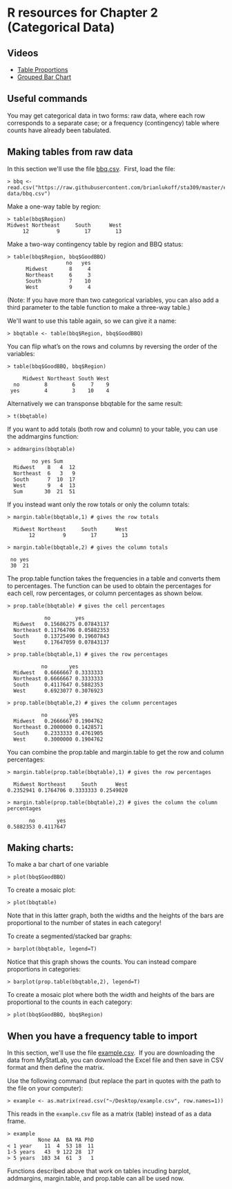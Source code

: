 # R resources for Chapter 2 (Categorical Data)

## Videos

*   [Table Proportions](http://www.youtube.com/embed/yWzNTMv0gho)
*   [Grouped Bar Chart](http://www.youtube.com/embed/trs1FyfjxEU)

## Useful commands

You may get categorical data in two forms: raw data, where each row corresponds to a separate case; or a frequency (contingency) table where counts have already been tabulated.

## Making tables from raw data

In this section we'll use the file [bbq.csv](https://raw.githubusercontent.com/brianlukoff/sta309/master/example-data/bbq.csv).  First, load the file:

	> bbq <- read.csv("https://raw.githubusercontent.com/brianlukoff/sta309/master/example-data/bbq.csv")

Make a one-way table by region:

	> table(bbq$Region)
	Midwest Northeast     South      West
	     12         9        17        13

Make a two-way contingency table by region and BBQ status:

	> table(bbq$Region, bbq$GoodBBQ)
	                   no   yes
	      Midwest       8     4
	      Northeast     6     3
	      South         7    10
	      West          9     4

(Note: If you have more than two categorical variables, you can also add a third parameter to the table function to make a three-way table.)

We'll want to use this table again, so we can give it a name:

	> bbqtable <- table(bbq$Region, bbq$GoodBBQ)

You can flip what’s on the rows and columns by reversing the order of the variables:

	> table(bbq$GoodBBQ, bbq$Region)
	
	     Midwest Northeast South West
	  no        8        6     7    9
	 yes        4        3    10    4
	 
Alternatively we can transponse bbqtable for the same result:

	> t(bbqtable)

If you want to add totals (both row and column) to your table, you can use the addmargins function:

	> addmargins(bbqtable)

		    no yes Sum
	  Midwest    8   4  12
	  Northeast  6   3   9
	  South      7  10  17
	  West       9   4  13
	  Sum       30  21  51
	  
If you instead want only the row totals or only the column totals:

	> margin.table(bbqtable,1) # gives the row totals

	  Midwest Northeast     South      West 
	       12         9        17        13 

	> margin.table(bbqtable,2) # gives the column totals

	 no yes 
	 30  21 
	  
The prop.table function takes the frequencies in a table and converts them to percentages.  The function can be used to obtain the percentages for each cell, row percentages, or column percentages as shown below.

	> prop.table(bbqtable) # gives the cell percentages

			    no        yes
	  Midwest   0.15686275 0.07843137
	  Northeast 0.11764706 0.05882353
	  South     0.13725490 0.19607843
	  West      0.17647059 0.07843137

	> prop.table(bbqtable,1) # gives the row percentages

			   no       yes
	  Midwest   0.6666667 0.3333333
	  Northeast 0.6666667 0.3333333
	  South     0.4117647 0.5882353
	  West      0.6923077 0.3076923

	> prop.table(bbqtable,2) # gives the column percentages

			   no       yes
	  Midwest   0.2666667 0.1904762
	  Northeast 0.2000000 0.1428571
	  South     0.2333333 0.4761905
	  West      0.3000000 0.1904762
	  
You can combine the prop.table and margin.table to get the row and column percentages:

	> margin.table(prop.table(bbqtable),1) # gives the row percentages

	  Midwest Northeast     South      West 
	0.2352941 0.1764706 0.3333333 0.2549020 

	> margin.table(prop.table(bbqtable),2) # gives the column the column percentages

	       no       yes 
	0.5882353 0.4117647 
	  
## Making charts:

To make a bar chart of one variable

	> plot(bbq$GoodBBQ)

To create a mosaic plot:

	> plot(bbqtable)

Note that in this latter graph, both the widths and the heights of the bars are proportional to the number of states in each category!

To create a segmented/stacked bar graphs:

	> barplot(bbqtable, legend=T)

Notice that this graph shows the counts.  You can instead compare proportions in categories:

	> barplot(prop.table(bbqtable,2), legend=T)
	
To create a mosaic plot where both the width and heights of the bars are proportional to the counts in each category: 

	> plot(bbq$GoodBBQ, bbq$Region)	
	
## When you have a frequency table to import

In this section, we'll use the file [example.csv](https://raw.githubusercontent.com/brianlukoff/sta309/master/example-data/example.csv).  If you are downloading the data from MyStatLab, you can download the Excel file and then save in CSV format and then define the matrix. 

Use the following command (but replace the part in quotes with the path to the file on your computer):

	> example <- as.matrix(read.csv("~/Desktop/example.csv", row.names=1))

This reads in the `example.csv` file as a matrix (table) instead of as a data frame.

	> example
	          None AA  BA MA PhD
	< 1 year    11  4  53 18  11
	1-5 years   43  9 122 28  17
	> 5 years  103 34  61  3   1

Functions described above that work on tables incuding barplot, addmargins, margin.table, and prop.table can all be used now.


